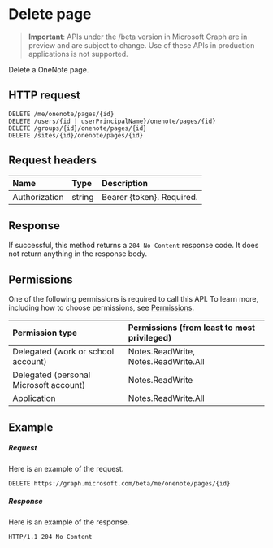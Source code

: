 # Delete page

> **Important**: APIs under the /beta version in Microsoft Graph are in preview and are subject to change. Use of these APIs in production applications is not supported.

Delete a OneNote page.
## HTTP request
<!-- { "blockType": "ignored" } -->
```http
DELETE /me/onenote/pages/{id}
DELETE /users/{id | userPrincipalName}/onenote/pages/{id}
DELETE /groups/{id}/onenote/pages/{id}
DELETE /sites/{id}/onenote/pages/{id}
```
## Request headers
| Name       | Type | Description|
|:---------------|:--------|:----------|
| Authorization  | string  | Bearer {token}. Required. |

## Response

If successful, this method returns a `204 No Content` response code. It does not return anything in the response body.

## Permissions
One of the following permissions is required to call this API. To learn more, including how to choose permissions, see [Permissions](../../../concepts/permissions_reference.md).

|Permission type      | Permissions (from least to most privileged)              | 
|:--------------------|:---------------------------------------------------------| 
|Delegated (work or school account) | Notes.ReadWrite, Notes.ReadWrite.All    | 
|Delegated (personal Microsoft account) | Notes.ReadWrite    | 
|Application | Notes.ReadWrite.All | 

## Example
##### Request
Here is an example of the request.
<!-- {
  "blockType": "request",
  "name": "delete_page"
}-->
```http
DELETE https://graph.microsoft.com/beta/me/onenote/pages/{id}
```
##### Response
Here is an example of the response.
<!-- {
  "blockType": "response",
  "truncated": true
} -->
```http
HTTP/1.1 204 No Content
```

<!-- uuid: 8fcb5dbc-d5aa-4681-8e31-b001d5168d79
2015-10-25 14:57:30 UTC -->
<!-- {
  "type": "#page.annotation",
  "description": "Delete page",
  "keywords": "",
  "section": "documentation",
  "tocPath": ""
}-->